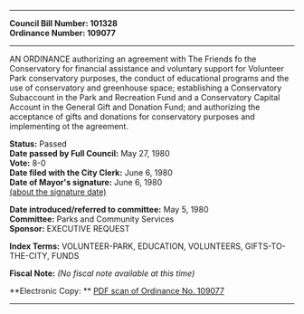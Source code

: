 * * * * *  
  
**Council Bill Number: [](#h0)[](#h2)101328**   
**Ordinance Number: 109077**  
  
* * * * *  
  
AN ORDINANCE authorizing an agreement with The Friends fo the Conservatory for financial assistance and voluntary support for Volunteer Park conservatory purposes, the conduct of educational programs and the use of conservatory and greenhouse space; establishing a Conservatory Subaccount in the Park and Recreation Fund and a Conservatory Capital Account in the General Gift and Donation Fund; and authorizing the acceptance of gifts and donations for conservatory purposes and implementing ot the agreement.  
  
**Status:** Passed   
**Date passed by Full Council:** May 27, 1980   
**Vote:** 8-0   
**Date filed with the City Clerk:** June 6, 1980   
**Date of Mayor's signature:** June 6, 1980   
[(about the signature date)](/~public/approvaldate.htm)   
  
  
**Date introduced/referred to committee:** May 5, 1980   
**Committee:** Parks and Community Services   
**Sponsor:** EXECUTIVE REQUEST   
  
**Index Terms:** VOLUNTEER-PARK, EDUCATION, VOLUNTEERS, GIFTS-TO-THE-CITY, FUNDS  
  
**Fiscal Note:** *(No fiscal note available at this time)*  
  
**Electronic Copy: ** [PDF scan of Ordinance No. 109077](/~archives/Ordinances/Ord_109077.pdf)  
  
* * * * *  
